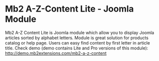 # Mb2 A-Z-Content Lite - Joomla Module
Mb2 A-Z Content Lite is Joomla module which allow you to display Joomla articles sorted by alphabet letters. Module is great solution for products catalog or help page. Users can easy find content by first letter in article title. Check demo (demo contains Lite and Pro versions of this module): http://demo.mb2extensions.com/mb2-a-z-content
